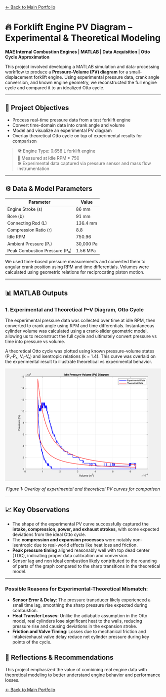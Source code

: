 

[← Back to Main Portfolio](../README.md)

# 🔥 Forklift Engine PV Diagram – Experimental & Theoretical Modeling

**MAE Internal Combustion Engines | MATLAB | Data Acquisition | Otto Cycle Approximation**

This project involved developing a MATLAB simulation and data-processing workflow to produce a **Pressure-Volume (PV) diagram** for a small-displacement forklift engine. Using experimental pressure data, crank angle conversion, and known engine geometry, we reconstructed the full engine cycle and compared it to an idealized Otto cycle.

---

## 🧠 Project Objectives

- Process real-time pressure data from a test forklift engine
- Convert time-domain data into crank angle and volume
- Model and visualize an experimental PV diagram
- Overlay theoretical Otto cycle on top of experimental results for comparison

> 🛠️ Engine Type: 0.658 L forklift engine  
> 🧪 Measured at Idle RPM ≈ 750  
> ⚙️ Experimental data captured via pressure sensor and mass flow instrumentation

---

## ⚙️ Data & Model Parameters

| Parameter              | Value                |
|------------------------|----------------------|
| Engine Stroke (s)      | 86 mm                |
| Bore (b)               | 91 mm                |
| Connecting Rod (L)     | 136.4 mm             |
| Compression Ratio (r)  | 8.8                  |
| Idle RPM               | 750.96               |
| Ambient Pressure (P₁)  | 30,000 Pa            |
| Peak Combustion Pressure (P₃) | 1.56 MPa       |

We used time-based pressure measurements and converted them to angular crank position using RPM and time differentials. Volumes were calculated using geometric relations for reciprocating piston motion.

---

## 📊 MATLAB Outputs

### 1. Experimental and Theoretical P–V Diagram, Otto Cycle 

The experimental pressure data was collected over time at idle RPM, then converted to crank angle using RPM and time differentials. Instantaneous cylinder volume was calculated using a crank-slider geometric model, allowing us to reconstruct the full cycle and ultimately convert pressure vs time into pressure vs volume.

A theoretical Otto cycle was plotted using known pressure-volume states (P₁–P₄, V₁–V₄) and isentropic relations (k = 1.4). This curve was overlaid on the experimental result to illustrate theoretical vs experimental behavior.

<p align="center">
  <img src="../Projects/Images/P-VDiagram.png" width="600"/>
</p>
<p align="center"><em>Figure 1: Overlay of experimental and theoretical PV curves for comparison</em></p>

---

## 📈 Key Observations

- The shape of the experimental PV curve successfully captured the **intake, compression, power, and exhaust strokes**, with some expected deviations from the ideal Otto cycle.
- The **compression and expansion processes** were notably non-isentropic due to real-world effects like heat loss and friction.
- **Peak pressure timing** aligned reasonably well with top dead center (TDC), indicating proper data calibration and conversion.
- Sensor lag and non ideal combustion likely contributed to the rounding of parts of the graph compared to the sharp transitions in the theoretical model.

---

### Possible Reasons for Experimental-Theoretical Mismatch:

- **Sensor Error & Delay**: The pressure transducer likely experienced a small time lag, smoothing the sharp pressure rise expected during combustion.
- **Heat Transfer Losses**: Unlike the adiabatic assumption in the Otto model, real cylinders lose significant heat to the walls, reducing pressure rise and causing deviations in the expansion stroke.
- **Friction and Valve Timing**: Losses due to mechanical friction and intake/exhaust valve delay reduce net cylinder pressure during key points of the cycle.

## 🧠 Reflections & Recommendations

This project emphasized the value of combining real engine data with theoretical modeling to better understand engine behavior and performance losses.


[← Back to Main Portfolio](../README.md)
